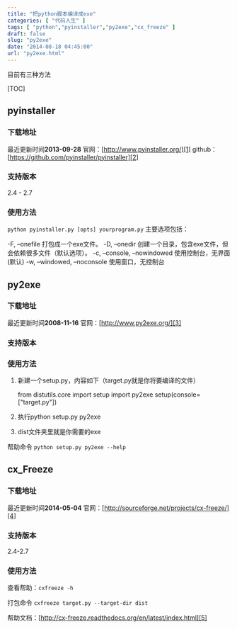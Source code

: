 ```yaml
---
title: "把python脚本编译成exe"
categories: [ "代码人生" ]
tags: [ "python","pyinstaller","py2exe","cx_freeze" ]
draft: false
slug: "py2exe"
date: "2014-08-18 04:45:00"
url: "py2exe.html"
---
```


目前有三种方法


<!--more-->

[TOC]
## pyinstaller

### 下载地址

最近更新时间**2013-09-28**
官网：[http://www.pyinstaller.org/][1]
github： [https://github.com/pyinstaller/pyinstaller][2]

### 支持版本

2.4 - 2.7

### 使用方法

`python pyinstaller.py [opts] yourprogram.py`
主要选项包括：

-F, –onefile 打包成一个exe文件。
-D, –onedir 创建一个目录，包含exe文件，但会依赖很多文件（默认选项）。
-c, –console, –nowindowed 使用控制台，无界面(默认)
-w, –windowed, –noconsole 使用窗口，无控制台

## py2exe

### 下载地址

最近更新时间**2008-11-16**
官网：[http://www.py2exe.org/][3]

### 支持版本

### 使用方法

 1. 新建一个setup.py，内容如下（target.py就是你将要编译的文件）

    from distutils.core import setup
    import py2exe
    setup(console=["target.py"])

 1. 执行python setup.py py2exe
 2. dist文件夹里就是你需要的exe

帮助命令 `python setup.py py2exe --help`

## cx_Freeze

### 下载地址

最近更新时间**2014-05-04**
官网：[http://sourceforge.net/projects/cx-freeze/][4]

### 支持版本

2.4-2.7

### 使用方法

查看帮助：`cxfreeze -h`

打包命令 `cxfreeze target.py --target-dir dist`

帮助文档：[http://cx-freeze.readthedocs.org/en/latest/index.html][5]


  [1]: http://www.pyinstaller.org/
  [2]: https://github.com/pyinstaller/pyinstaller
  [3]: http://www.py2exe.org/
  [4]: http://sourceforge.net/projects/cx-freeze/
  [5]: http://cx-freeze.readthedocs.org/en/latest/index.html